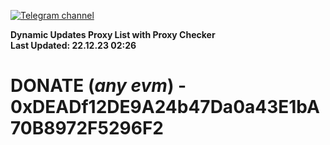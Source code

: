 [![Telegram channel](https://img.shields.io/endpoint?url=https://runkit.io/damiankrawczyk/telegram-badge/branches/master?url=https://t.me/n4z4v0d)](https://t.me/n4z4v0d) 

**Dynamic Updates Proxy List with Proxy Checker**  
**Last Updated: 22.12.23 02:26**

# DONATE (_any evm_) - 0xDEADf12DE9A24b47Da0a43E1bA70B8972F5296F2
